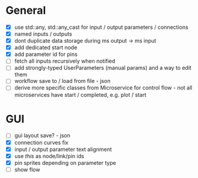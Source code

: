 # General
- [x] use std::any, std::any_cast for input / output parameters / connections
- [x] named inputs / outputs
- [x] dont duplicate data storage during ms output -> ms input
- [x] add dedicated start node
- [x] add parameter id for pins
- [ ] fetch all inputs recursively when notified
- [ ] add strongly-typed UserParameters (manual params) and a way to edit them
- [ ] workflow save to / load from file - json
- [ ] derive more specific classes from Microservice for control flow - not all microservices have start / completed, e.g. plot / start

# GUI
- [ ] gui layout save? - json
- [x] connection curves fix
- [x] input / output parameter text alignment
- [x] use *this* as node/link/pin ids
- [x] pin sprites depending on parameter type
- [ ] show flow
